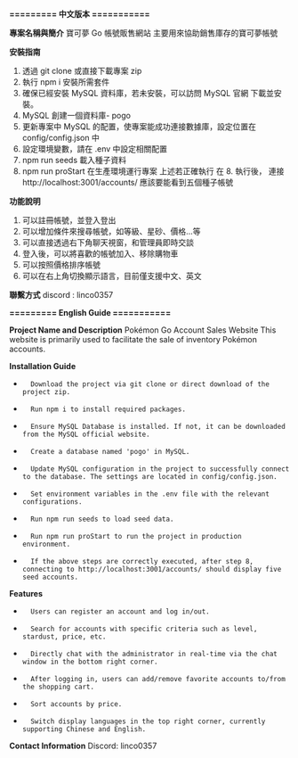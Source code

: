 ****========= 中文版本 ===========****

**專案名稱與簡介**
寶可夢 Go 帳號販售網站
主要用來協助銷售庫存的寶可夢帳號

**安裝指南**
1.  透過 git clone 或直接下載專案 zip
2.  執行 npm i 安裝所需套件
3.  確保已經安裝 MySQL 資料庫，若未安裝，可以訪問 MySQL 官網 下載並安裝。
4.  MySQL 創建一個資料庫- pogo
5.  更新專案中 MySQL 的配置，使專案能成功連接數據庫，設定位置在 config/config.json 中
6.  設定環境變數，請在 .env 中設定相關配置
7.  npm run seeds 載入種子資料
8.  npm run proStart 在生產環境運行專案
上述若正確執行
在 8. 執行後， 連接 http://localhost:3001/accounts/
應該要能看到五個種子帳號

**功能說明**
1. 可以註冊帳號，並登入登出
2. 可以增加條件來搜尋帳號，如等級、星砂、價格...等
3. 可以直接透過右下角聊天視窗，和管理員即時交談
4. 登入後，可以將喜歡的帳號加入、移除購物車
5. 可以按照價格排序帳號
6. 可以在右上角切換顯示語言，目前僅支援中文、英文

**聯繫方式**
discord : linco0357

****========= English Guide ===========****

**Project Name and Description**
Pokémon Go Account Sales Website
This website is primarily used to facilitate the sale of inventory Pokémon accounts.

**Installation Guide**
* 		Download the project via git clone or direct download of the project zip.
* 		Run npm i to install required packages.
* 		Ensure MySQL Database is installed. If not, it can be downloaded from the MySQL official website.
* 		Create a database named 'pogo' in MySQL.
* 		Update MySQL configuration in the project to successfully connect to the database. The settings are located in config/config.json.
* 		Set environment variables in the .env file with the relevant configurations.
* 		Run npm run seeds to load seed data.
* 		Run npm run proStart to run the project in production environment.
* 		If the above steps are correctly executed, after step 8, connecting to http://localhost:3001/accounts/ should display five seed accounts.

**Features**
* 		Users can register an account and log in/out.
* 		Search for accounts with specific criteria such as level, stardust, price, etc.
* 		Directly chat with the administrator in real-time via the chat window in the bottom right corner.
* 		After logging in, users can add/remove favorite accounts to/from the shopping cart.
* 		Sort accounts by price.
* 		Switch display languages in the top right corner, currently supporting Chinese and English.

**Contact Information**
Discord: linco0357


